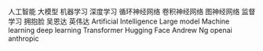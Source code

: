 人工智能大模型机器学习深度学习循环神经网络卷积神经网络图神经网络监督学习拥抱脸吴恩达英伟达Artificial IntelligenceLarge modelMachine learningdeep learningTransformerHugging FaceAndrew Ngopenaianthropic
